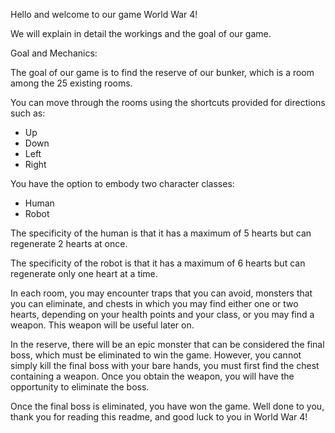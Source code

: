 Hello and welcome to our game World War 4!

We will explain in detail the workings and the goal of our game.

Goal and Mechanics:

The goal of our game is to find the reserve of our bunker, which is a room among the 25 existing rooms.

You can move through the rooms using the shortcuts provided for directions such as:

- Up
- Down
- Left
- Right

You have the option to embody two character classes:

- Human
- Robot

The specificity of the human is that it has a maximum of 5 hearts but can regenerate 2 hearts at once.

The specificity of the robot is that it has a maximum of 6 hearts but can regenerate only one heart at a time.

In each room, you may encounter traps that you can avoid, monsters that you can eliminate, and chests in which you may find either one or two hearts, depending on your health points and your class, or you may find a weapon.
This weapon will be useful later on.

In the reserve, there will be an epic monster that can be considered the final boss, which must be eliminated to win the game. 
However, you cannot simply kill the final boss with your bare hands, you must first find the chest containing a weapon. 
Once you obtain the weapon, you will have the opportunity to eliminate the boss.

Once the final boss is eliminated, you have won the game. 
Well done to you, thank you for reading this readme, 
and good luck to you in World War 4!

